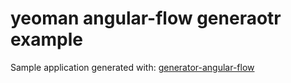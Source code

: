 # yeoman angular-flow generaotr example

Sample application generated with: [generator-angular-flow](https://github.com/myflowpl/generator-angular-flow)


